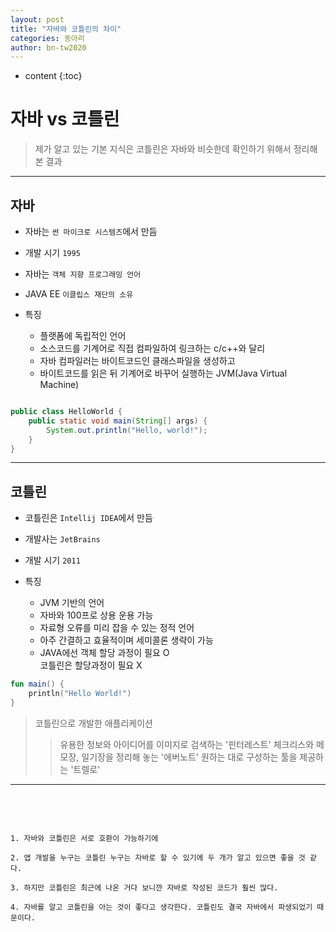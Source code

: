 ```yaml
---
layout: post
title: "자바와 코틀린의 차이"
categories: 동아리
author: bn-tw2020
---
```

* content
{:toc}






# 자바 vs 코틀린

> 제가 알고 있는 기본 지식은 코틀린은 자바와 비슷한데 확인하기 위해서 정리해본 결과
---

## 자바

-   자바는 `썬 마이크로 시스템즈`에서 만듬

-   개발 시기 `1995`

-   자바는 `객체 지향 프로그래밍 언어`

-   JAVA EE `이클립스 재단의 소유`

-   특징
    -   플랫폼에 독립적인 언어
    -   소스코드를 기계어로 직접 컴파일하여 링크하는 c/c++와 달리
    -   자바 컴파일러는 바이트코드인 클래스파일을 생성하고
    -   바이트코드를 읽은 뒤 기계어로 바꾸어 실행하는 JVM(Java Virtual Machine)

```java

public class HelloWorld {
    public static void main(String[] args) {
        System.out.println("Hello, world!");
    }
}
```

---

## 코틀린

-   코틀린은 `Intellij IDEA`에서 만듬

-   개발사는 `JetBrains`

-   개발 시기 `2011`

-   특징
    -   JVM 기반의 언어
    -   자바와 100프로 상용 운용 가능
    -   자료형 오류를 미리 잡을 수 있는 정적 언어
    -   아주 간결하고 효율적이며 세미콜론 생략이 가능
    -   JAVA에선 객체 할당 과정이 필요 O<br>코틀린은 할당과정이 필요 X

```kotlin
fun main() {
    println("Hello World!")
}
```

> 코틀린으로 개발한 애플리케이션
>
> > 유용한 정보와 아이디어를 이미지로 검색하는 '핀터레스트'
> > 체크리스와 메모장, 일기장을 정리해 놓는 '에버노트'
> > 원하는 대로 구성하는 툴을 제공하는 '트렐로'

---

<br><br>

```

1. 자바와 코틀린은 서로 호환이 가능하기에

2. 앱 개발을 누구는 코틀린 누구는 자바로 할 수 있기에 두 개가 알고 있으면 좋을 것 같다.

3. 하지만 코틀린은 최근에 나온 거다 보니깐 자바로 작성된 코드가 훨씬 많다.

4. 자바를 알고 코틀린을 아는 것이 좋다고 생각한다. 코틀린도 결국 자바에서 파생되었기 때문이다.

```
